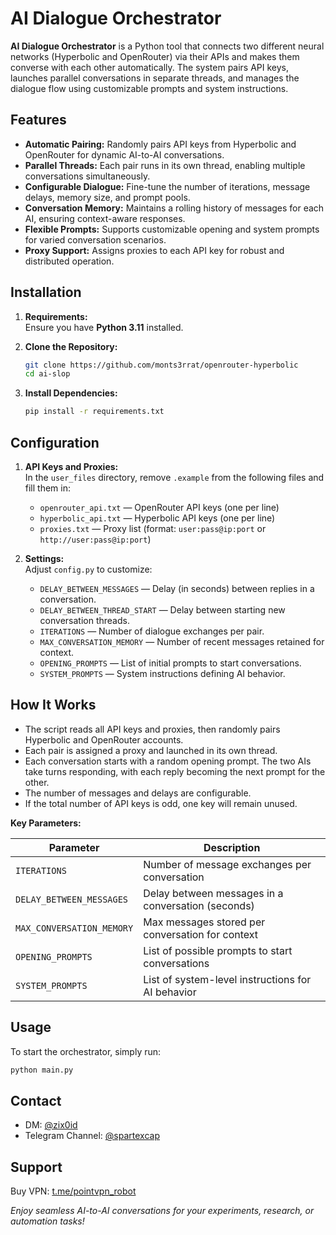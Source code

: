 # AI Dialogue Orchestrator

**AI Dialogue Orchestrator** is a Python tool that connects two different neural networks (Hyperbolic and OpenRouter) via their APIs and makes them converse with each other automatically. The system pairs API keys, launches parallel conversations in separate threads, and manages the dialogue flow using customizable prompts and system instructions.

## Features

- **Automatic Pairing:** Randomly pairs API keys from Hyperbolic and OpenRouter for dynamic AI-to-AI conversations.
- **Parallel Threads:** Each pair runs in its own thread, enabling multiple conversations simultaneously.
- **Configurable Dialogue:** Fine-tune the number of iterations, message delays, memory size, and prompt pools.
- **Conversation Memory:** Maintains a rolling history of messages for each AI, ensuring context-aware responses.
- **Flexible Prompts:** Supports customizable opening and system prompts for varied conversation scenarios.
- **Proxy Support:** Assigns proxies to each API key for robust and distributed operation.

## Installation

1. **Requirements:**  
   Ensure you have **Python 3.11** installed.

2. **Clone the Repository:**
   ```bash
   git clone https://github.com/monts3rrat/openrouter-hyperbolic
   cd ai-slop
   ```

3. **Install Dependencies:**
   ```bash
   pip install -r requirements.txt
   ```

## Configuration

1. **API Keys and Proxies:**  
   In the `user_files` directory, remove `.example` from the following files and fill them in:
   - `openrouter_api.txt` — OpenRouter API keys (one per line)
   - `hyperbolic_api.txt` — Hyperbolic API keys (one per line)
   - `proxies.txt` — Proxy list (format: `user:pass@ip:port` or `http://user:pass@ip:port`)

2. **Settings:**  
   Adjust `config.py` to customize:
   - `DELAY_BETWEEN_MESSAGES` — Delay (in seconds) between replies in a conversation.
   - `DELAY_BETWEEN_THREAD_START` — Delay between starting new conversation threads.
   - `ITERATIONS` — Number of dialogue exchanges per pair.
   - `MAX_CONVERSATION_MEMORY` — Number of recent messages retained for context.
   - `OPENING_PROMPTS` — List of initial prompts to start conversations.
   - `SYSTEM_PROMPTS` — System instructions defining AI behavior.

## How It Works

- The script reads all API keys and proxies, then randomly pairs Hyperbolic and OpenRouter accounts.
- Each pair is assigned a proxy and launched in its own thread.
- Each conversation starts with a random opening prompt. The two AIs take turns responding, with each reply becoming the next prompt for the other.
- The number of messages and delays are configurable.
- If the total number of API keys is odd, one key will remain unused.

**Key Parameters:**

| Parameter                | Description                                                                    |
|--------------------------|--------------------------------------------------------------------------------|
| `ITERATIONS`             | Number of message exchanges per conversation                                   |
| `DELAY_BETWEEN_MESSAGES` | Delay between messages in a conversation (seconds)                             |
| `MAX_CONVERSATION_MEMORY`| Max messages stored per conversation for context                               |
| `OPENING_PROMPTS`        | List of possible prompts to start conversations                                |
| `SYSTEM_PROMPTS`         | List of system-level instructions for AI behavior                              |

## Usage

To start the orchestrator, simply run:

```bash
python main.py
```

## Contact

- DM: [@zix0id](https://t.me/zix0id)
- Telegram Channel: [@spartexcap](https://t.me/spartexcap)

## Support

Buy VPN: [t.me/pointvpn_robot](https://t.me/pointvpn_robot)

*Enjoy seamless AI-to-AI conversations for your experiments, research, or automation tasks!*
